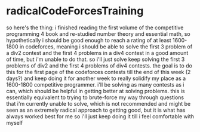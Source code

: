 # radicalCodeForcesTraining
so here's the thing: i finished reading the first volume of the competitive programming 4 book and re-studied number theory and essential math, so hypothetically i should be good enough to reach a rating of at least 1600-1800 in codeforces, meaning i should be able to solve the first 3 problem of a div2 contest and the first 4 problems in a div4 contest in a good amount of time, but i'm unable to do that. so i'll just solve keep solving the first 3 problems of div2 and the first 4 problems of div4 contests. the goal is to do this for the first page of the codeforces contests till the end of this week (2 days?) and keep doing it for another week to really solidify my place as a 1600-1800 competitive programmer. i'll be solving as many contests as i can, which should be helpful in getting better at solving problems. this is essentially equivalent to trying to brute-force my way through questions that i'm currently unable to solve, which is not recommended and might be seen as an extremely radical approach to getting good, but it is what has always worked best for me so i'll just keep doing it till i feel comfortable with myself
